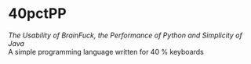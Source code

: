 # 40pctPP
_The Usability of BrainFuck, the Performance of Python and Simplicity of Java_
<br>
A simple programming language written for 40 % keyboards 
